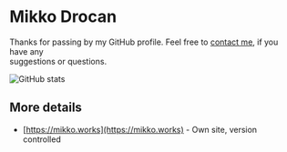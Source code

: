# Mikko Drocan

Thanks for passing by my GitHub profile. Feel free to [contact me](mailto:mikko.drocan@iki.fi), if you have any \
suggestions or questions.

![GitHub stats](https://github-readme-stats-sigma-five.vercel.app/api?username=mdrocan&show_icons=true&count_private=true&include_all_commits=true&bg_color=32,e96443,904e95&title_color=fff&text_color=fff&icon_color=dddddd)

## More details
* [https://mikko.works](https://mikko.works) - Own site, version controlled
